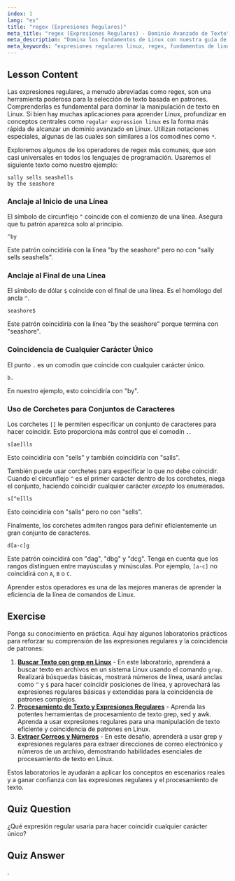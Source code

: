 ```yaml
---
index: 1
lang: "es"
title: "regex (Expresiones Regulares)"
meta_title: "regex (Expresiones Regulares) - Dominio Avanzado de Texto"
meta_description: "Domina los fundamentos de Linux con nuestra guía de expresiones regulares (regex). Aprende el emparejamiento de patrones con grep, usando sintaxis como ^, $, y []. Es una de las mejores formas de aprender manipulación de texto en Linux y avanzar tus habilidades."
meta_keywords: "expresiones regulares linux, regex, fundamentos de linux, emparejamiento de patrones, grep, procesamiento de texto, aprender linux, tutorial linux, forma más rápida linux avanzado"
---
```


## Lesson Content

Las expresiones regulares, a menudo abreviadas como regex, son una herramienta poderosa para la selección de texto basada en patrones. Comprenderlas es fundamental para dominar la manipulación de texto en Linux. Si bien hay muchas aplicaciones para aprender Linux, profundizar en conceptos centrales como `regular expression linux` es la forma más rápida de alcanzar un dominio avanzado en Linux. Utilizan notaciones especiales, algunas de las cuales son similares a los comodines como `*`.

Exploremos algunos de los operadores de regex más comunes, que son casi universales en todos los lenguajes de programación. Usaremos el siguiente texto como nuestro ejemplo:

```plaintext
sally sells seashells
by the seashore
```

### Anclaje al Inicio de una Línea

El símbolo de circunflejo `^` coincide con el comienzo de una línea. Asegura que tu patrón aparezca solo al principio.

```plaintext
^by
```

Este patrón coincidiría con la línea "by the seashore" pero no con "sally sells seashells".

### Anclaje al Final de una Línea

El símbolo de dólar `$` coincide con el final de una línea. Es el homólogo del ancla `^`.

```plaintext
seashore$
```

Este patrón coincidiría con la línea "by the seashore" porque termina con "seashore".

### Coincidencia de Cualquier Carácter Único

El punto `.` es un comodín que coincide con cualquier carácter único.

```plaintext
b.
```

En nuestro ejemplo, esto coincidiría con "by".

### Uso de Corchetes para Conjuntos de Caracteres

Los corchetes `[]` le permiten especificar un conjunto de caracteres para hacer coincidir. Esto proporciona más control que el comodín `.`.

```plaintext
s[ae]lls
```

Esto coincidiría con "sells" y también coincidiría con "salls".

También puede usar corchetes para especificar lo que _no_ debe coincidir. Cuando el circunflejo `^` es el primer carácter dentro de los corchetes, niega el conjunto, haciendo coincidir cualquier carácter _excepto_ los enumerados.

```plaintext
s[^e]lls
```

Esto coincidiría con "salls" pero no con "sells".

Finalmente, los corchetes admiten rangos para definir eficientemente un gran conjunto de caracteres.

```plaintext
d[a-c]g
```

Este patrón coincidirá con "dag", "dbg" y "dcg". Tenga en cuenta que los rangos distinguen entre mayúsculas y minúsculas. Por ejemplo, `[a-c]` no coincidirá con `A`, `B` o `C`.

Aprender estos operadores es una de las mejores maneras de aprender la eficiencia de la línea de comandos de Linux.

## Exercise

Ponga su conocimiento en práctica. Aquí hay algunos laboratorios prácticos para reforzar su comprensión de las expresiones regulares y la coincidencia de patrones:

1. **[Buscar Texto con grep en Linux](https://labex.io/es/labs/comptia-search-text-with-grep-in-linux-590841)** - En este laboratorio, aprenderá a buscar texto en archivos en un sistema Linux usando el comando `grep`. Realizará búsquedas básicas, mostrará números de línea, usará anclas como `^` y `$` para hacer coincidir posiciones de línea, y aprovechará las expresiones regulares básicas y extendidas para la coincidencia de patrones complejos.
2. **[Procesamiento de Texto y Expresiones Regulares](https://labex.io/es/labs/linux-text-processing-and-regular-expressions-18003)** - Aprenda las potentes herramientas de procesamiento de texto grep, sed y awk. Aprenda a usar expresiones regulares para una manipulación de texto eficiente y coincidencia de patrones en Linux.
3. **[Extraer Correos y Números](https://labex.io/es/labs/linux-extracting-mails-and-numbers-17991)** - En este desafío, aprenderá a usar grep y expresiones regulares para extraer direcciones de correo electrónico y números de un archivo, demostrando habilidades esenciales de procesamiento de texto en Linux.

Estos laboratorios le ayudarán a aplicar los conceptos en escenarios reales y a ganar confianza con las expresiones regulares y el procesamiento de texto.

## Quiz Question

¿Qué expresión regular usaría para hacer coincidir cualquier carácter único?

## Quiz Answer

.
